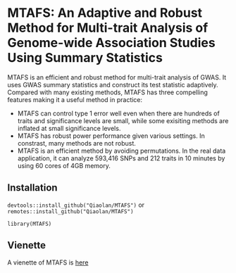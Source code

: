 # MTAFS: An Adaptive and Robust Method for Multi-trait Analysis of Genome-wide Association Studies Using Summary Statistics

MTAFS is an efficient and robust method for multi-trait analysis of GWAS. It uses GWAS summary statistics and construct its test statistic adaptively. Compared with many existing methods, MTAFS has three compelling features making it a useful method in practice:

- MTAFS can control type 1 error well even when there are hundreds of traits and significance levels are small, while some exisiting methods are inflated at small significance levels.
- MTAFS has robust power performance given various settings. In constrast, many methods are not robust.
- MTAFS is an efficient method by avoiding permutations. In the real data application, it can analyze 593,416 SNPs and 212 traits in 10 minutes by using 60 cores of 4GB memory.


## Installation

`devtools::install_github("Qiaolan/MTAFS")` or `remotes::install_github("Qiaolan/MTAFS")`

`library(MTAFS)`

## Vienette

A vienette of MTAFS is [here](http://htmlpreview.github.io/?https://github.com/Qiaolan/MTAFS/blob/main/index.html)
